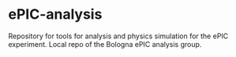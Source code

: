 # ePIC-analysis
Repository for tools for analysis and physics simulation for the ePIC experiment.
Local repo of the Bologna ePIC analysis group.
